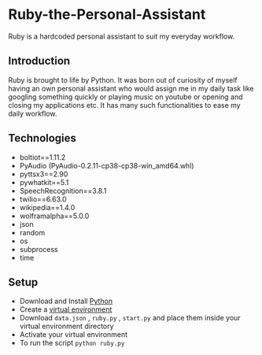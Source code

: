 # Ruby-the-Personal-Assistant
Ruby is a hardcoded personal assistant to suit my everyday workflow.

## Introduction
Ruby is brought to life by Python. It was born out of curiosity of myself having an own personal assistant who would assign me in my daily task like googling something quickly or playing music on youtube or opening and closing my applications etc. It has many such functionalities to ease my daily workflow.

## Technologies

* boltiot==1.11.2
* PyAudio (PyAudio-0.2.11-cp38-cp38-win_amd64.whl)
* pyttsx3==2.90
* pywhatkit==5.1
* SpeechRecognition==3.8.1
* twilio==6.63.0
* wikipedia==1.4.0
* wolframalpha==5.0.0
* json
* random
* os
* subprocess
* time

## Setup
* Download and Install [Python](https://www.python.org/downloads/)
* Create a [virtual environment](https://docs.python.org/3/library/venv.html)
* Download `data.json` , `ruby.py` , `start.py` and place them inside your virtual environment directory
* Activate your virtual environment
* To run the script `python ruby.py`
